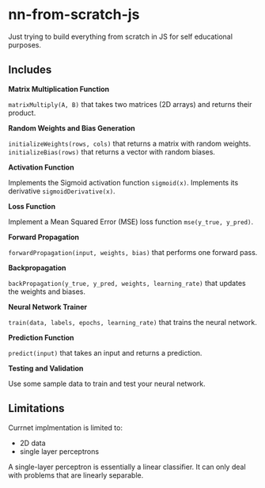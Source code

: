 # nn-from-scratch-js

Just trying to build everything from scratch in JS for self educational purposes.

## Includes
**Matrix Multiplication Function**

`matrixMultiply(A, B)` that takes two matrices (2D arrays) and returns their product.

**Random Weights and Bias Generation**

`initializeWeights(rows, cols)` that returns a matrix with random weights.
`initializeBias(rows)` that returns a vector with random biases.

**Activation Function**

Implements the Sigmoid activation function `sigmoid(x)`.
Implements its derivative `sigmoidDerivative(x)`.

**Loss Function**

Implement a Mean Squared Error (MSE) loss function `mse(y_true, y_pred)`.

**Forward Propagation**

`forwardPropagation(input, weights, bias)` that performs one forward pass.

**Backpropagation**

`backPropagation(y_true, y_pred, weights, learning_rate)` that updates the weights and biases.

**Neural Network Trainer**

`train(data, labels, epochs, learning_rate)` that trains the neural network.

**Prediction Function**

`predict(input)` that takes an input and returns a prediction.

**Testing and Validation**

Use some sample data to train and test your neural network.

## Limitations
Currnet implmentation is limited to:
- 2D data
- single layer perceptrons

A single-layer perceptron is essentially a linear classifier. It can only deal with problems that are linearly separable. 
